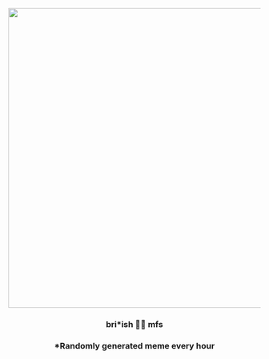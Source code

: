 <p align="center">
        <img src="https://i.imgur.com/lCk3fpp.jpg" width="600" height="600">
        </p>
        <h3 align="center">bri*ish 🤢🤮 mfs</h3>
        <h3 align="center">*Randomly generated meme every hour</h3>
    